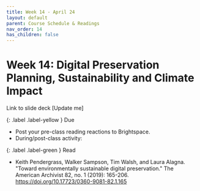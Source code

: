 ```yaml
---
title: Week 14 - April 24
layout: default
parent: Course Schedule & Readings
nav_order: 14
has_children: false
---
```


# Week 14: Digital Preservation Planning, Sustainability and Climate Impact

Link to slide deck [Update me]

{: .label .label-yellow }
Due
* Post your pre-class reading reactions to Brightspace.
* During/post-class activity:

{: .label .label-green }
Read
* Keith Pendergrass, Walker Sampson, Tim Walsh, and Laura Alagna. "Toward environmentally sustainable digital preservation." The American Archivist 82, no. 1 (2019): 165-206. <a href="https://doi.org/10.17723/0360-9081-82.1.165" target="_blank">https://doi.org/10.17723/0360-9081-82.1.165</a>
